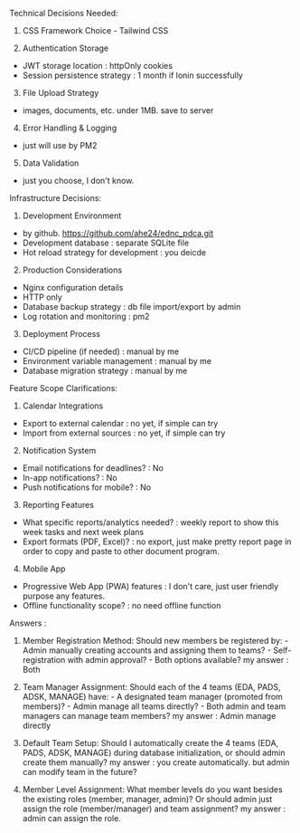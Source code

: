   Technical Decisions Needed:

  1. CSS Framework Choice
    - Tailwind CSS 

  2. Authentication Storage
  - JWT storage location : httpOnly cookies
  - Session persistence strategy : 1 month if lonin successfully
  
  3. File Upload Strategy
  - images, documents, etc. under 1MB. save to server 

  4. Error Handling & Logging
  - just will use by PM2

  5. Data Validation
  - just you choose, I don't know.

  Infrastructure Decisions:

  1. Development Environment
  - by github. https://github.com/ahe24/ednc_pdca.git
  - Development database : separate SQLite file
  - Hot reload strategy for development : you deicde

  2. Production Considerations
  - Nginx configuration details
  - HTTP only 
  - Database backup strategy : db file import/export by admin
  - Log rotation and monitoring : pm2 

  3. Deployment Process
  - CI/CD pipeline (if needed) : manual by me
  - Environment variable management : manual by me
  - Database migration strategy : manual by me

  Feature Scope Clarifications:

  1. Calendar Integrations
  - Export to external calendar : no yet, if simple can try
  - Import from external sources : no yet, if simple can try

  2. Notification System
  - Email notifications for deadlines? : No
  - In-app notifications? : No
  - Push notifications for mobile? : No

  3. Reporting Features
  - What specific reports/analytics needed? : weekly report to show this week tasks and next week plans
  - Export formats (PDF, Excel)? : no export, just make pretty report page in order to copy and paste to other document program.

  4. Mobile App
  - Progressive Web App (PWA) features : I don't care, just user friendly purpose any features.
  - Offline functionality scope? : no need offline function


   Answers :

  1. Member Registration Method: Should new members be registered by:
    - Admin manually creating accounts and assigning them to teams?
    - Self-registration with admin approval?
    - Both options available?
    my answer : Both

  2. Team Manager Assignment: Should each of the 4 teams (EDA, PADS, ADSK, MANAGE) have:
    - A designated team manager (promoted from members)?
    - Admin manage all teams directly?
    - Both admin and team managers can manage team members?
    my answer : Admin manage directly

  3. Default Team Setup: Should I automatically create the 4 teams (EDA, PADS, ADSK, MANAGE) during database initialization, or should admin create them manually?
    my answer : you create automatically. but admin can modify team in the future?
   
  4. Member Level Assignment: What member levels do you want besides the existing roles (member, manager, admin)? Or should admin just assign the role (member/manager) and team assignment?
    my answer : admin can assign the role.